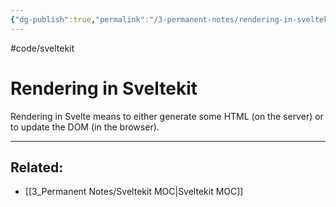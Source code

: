 ```yaml
---
{"dg-publish":true,"permalink":"/3-permanent-notes/rendering-in-sveltekit/","created":"2023-07-24T15:29:22.353-05:00","updated":"2023-08-02T14:49:15.142-05:00"}
---
```


#code/sveltekit

# Rendering in Sveltekit

Rendering in Svelte means to either generate some HTML (on the server) or to update the DOM (in the browser).

---
## Related:
- [[3_Permanent Notes/Sveltekit MOC\|Sveltekit MOC]]